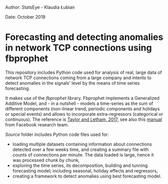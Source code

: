 Author: StatsEye - Klaudia Łubian

Date: October 2019

# Forecasting and detecting anomalies in network TCP connections using fbprophet

This repository includes Python code used for analysis of real, large data of network TCP connections coming from a large company and intents to detect anomalies in the signals' level by the means of time series forecasting.

It makes use of the *fbprophet* library. Fbprophet implements a Generalized Additive Model, and - in a nutshell - models a time-series as the sum of different components (non-linear trend, periodic components and holidays or special events) and allows to incorporate extra-regressors (categorical or continuous). The reference is [Taylor and Letham, 2017](https://peerj.com/preprints/3190.pdf), see also this [manual](https://facebook.github.io/prophet/docs/quick_start.html#python-api) from Facebook research team.

*Source* folder includes Python code files used for: 
* loading multiple datasets containing information about connections detected over a few weeks time, and creating a summary file with counts of connections per minute. The data loaded is large, hence it was processed chunk by chunk,  
* exploring the time series, its decomposition, building and tunning forecasting model; including seasonal, holiday effects and regressors, 
* creating a framework to detect anomalies using best forecasting model. 
